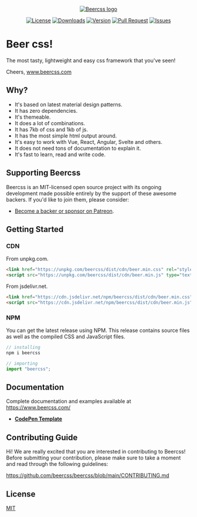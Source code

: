 <p align="center">
    <a href="https://www.beercss.com" target="_blank" rel="noopener noreferrer"><img src="https://www.beercss.com/favicon.png" alt="Beercss logo"></a>
</p>
<p align="center">
    <a href="https://github.com/beercss/beercss/blob/main/LICENSE"><img src="https://img.shields.io/github/license/beercss/beercss" alt="License"></a>
    <a href="https://www.npmjs.com/package/beercss"><img src="https://img.shields.io/npm/dw/beercss" alt="Downloads"></a>
    <a href="https://www.npmjs.com/package/beercss"><img src="https://img.shields.io/npm/v/beercss" alt="Version"></a>
    <a href="https://github.com/beercss/beercss/pulls"><img src="https://img.shields.io/github/issues-pr/beercss/beercss" alt="Pull Request"></a>
    <a href="https://github.com/beercss/beercss/issues"><img src="https://img.shields.io/github/issues/beercss/beercss" alt="Issues"></a>
</p>

# Beer css!

The most tasty, lightweight and easy css framework that you've seen!

Cheers, www.beercss.com

## Why? ##

- It's based on latest material design patterns.
- It has zero dependencies.
- It's themeable.
- It does a lot of combinations.
- It has 7kb of css and 1kb of js.
- It has the most simple html output around.
- It's easy to work with Vue, React, Angular, Svelte and others.
- It does not need tons of documentation to explain it.
- It's fast to learn, read and write code.

## Supporting Beercss

Beercss is an MIT-licensed open source project with its ongoing development made possible entirely by the support of these awesome backers. If you'd like to join them, please consider:

- [Become a backer or sponsor on Patreon](https://www.patreon.com/beercss).

## Getting Started

### CDN

From unpkg.com.

```html
<link href="https://unpkg.com/beercss/dist/cdn/beer.min.css" rel="stylesheet" />
<script src="https://unpkg.com/beercss/dist/cdn/beer.min.js" type="text/javascript"></script>
```

From jsdelivr.net.

```html
<link href="https://cdn.jsdelivr.net/npm/beercss/dist/cdn/beer.min.css" rel="stylesheet" />
<script src="https://cdn.jsdelivr.net/npm/beercss/dist/cdn/beer.min.js" type="text/javascript"></script>
```

### NPM

You can get the latest release using NPM. This release contains source files as well as the compiled CSS and JavaScript files.

```js
// installing
npm i beercss
```

```js
// importing
import "beercss";
```

## Documentation
Complete documentation and examples available at https://www.beercss.com/
- **[CodePen Template](https://codepen.io/collection/XydYMB)**

## Contributing Guide

Hi! We are really excited that you are interested in contributing to Beercss! Before submitting your contribution, please make sure to take a moment and read through the following guidelines:

https://github.com/beercss/beercss/blob/main/CONTRIBUTING.md

## License

[MIT](https://opensource.org/licenses/MIT)
